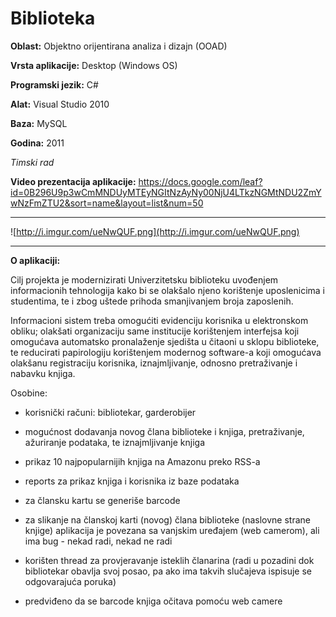 # Biblioteka

**Oblast:** Objektno orijentirana analiza i dizajn (OOAD)

**Vrsta aplikacije:** Desktop (Windows OS)

**Programski jezik:** C#

**Alat:** Visual Studio 2010

**Baza:** MySQL

**Godina:** 2011

*Timski rad*

**Video prezentacija aplikacije:** https://docs.google.com/leaf?id=0B296U9p3wCmMNDUyMTEyNGItNzAyNy00NjU4LTkzNGMtNDU2ZmYwNzFmZTU2&sort=name&layout=list&num=50

---


![http://i.imgur.com/ueNwQUF.png](http://i.imgur.com/ueNwQUF.png)


---


**O aplikaciji:**



Cilj projekta je modernizirati Univerzitetsku biblioteku uvođenjem informacionih tehnologija kako bi se olakšalo njeno korištenje uposlenicima i studentima, te i zbog uštede prihoda smanjivanjem broja zaposlenih.

Informacioni sistem treba omogućiti evidenciju korisnika u elektronskom obliku; olakšati organizaciju same institucije korištenjem interfejsa koji omogućava automatsko pronalaženje sjedišta u čitaoni u sklopu biblioteke, te reducirati papirologiju korištenjem modernog software-a koji omogućava olakšanu registraciju korisnika, iznajmljivanje, odnosno pretraživanje i nabavku knjiga.

Osobine:

- korisnički računi: bibliotekar, garderobijer

- mogućnost dodavanja novog člana biblioteke i knjiga, pretraživanje, ažuriranje podataka, te iznajmljivanje knjiga

- prikaz 10 najpopularnijih knjiga na Amazonu preko RSS-a

- reports za prikaz knjiga i korisnika iz baze podataka

- za člansku kartu se generiše barcode

- za slikanje na članskoj karti (novog) člana biblioteke (naslovne strane knjige) aplikacija je povezana sa vanjskim uređajem (web camerom), ali ima bug - nekad radi, nekad ne radi

- korišten thread za provjeravanje isteklih članarina (radi u pozadini dok bibliotekar obavlja svoj posao, pa ako ima takvih slučajeva ispisuje se odgovarajuća poruka)

- predviđeno da se barcode knjiga očitava pomoću web camere


